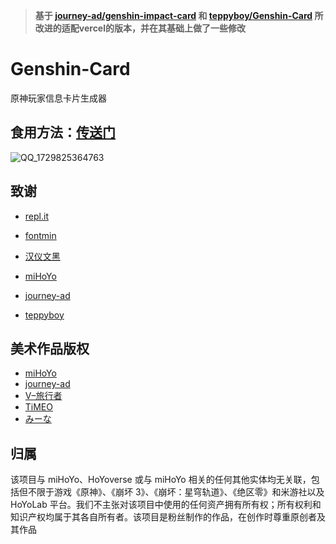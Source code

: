 > **基于 [journey-ad/genshin-impact-card](https://genshin-card.getloli.com/)  和 [teppyboy/Genshin-Card](https://github.com/teppyboy/Genshin-Card) 所改进的适配vercel的版本，并在其基础上做了一些修改**

# Genshin-Card

原神玩家信息卡片生成器

## 食用方法：[传送门](https://genshin-card-kallka.vercel.app/)

![QQ_1729825364763](https://github.com/user-attachments/assets/76636a55-ec94-48e7-86c0-978ea1c17640)

## 致谢

- [repl.it](https://repl.it/)

- [fontmin](https://github.com/ecomfe/fontmin)

- [汉仪文黑](https://www.hanyi.com.cn/productdetail.php?id=989&type=0)

- [miHoYo](https://www.mihoyo.com)

- [journey-ad](https://github.com/journey-ad)

- [teppyboy](https://github.com/teppyboy)

  

## 美术作品版权

-   [miHoYo](https://www.mihoyo.com)
-   [journey-ad](https://github.com/journey-ad)
-   [V–旅行者](https://bbs.nga.cn/read.php?tid=24827770)
-   [TiMEO](https://www.pixiv.net/artworks/86829113)
-   [みーな](https://www.pixiv.net/artworks/85194788)

## 归属

该项目与 miHoYo、HoYoverse 或与 miHoYo 相关的任何其他实体均无关联，包括但不限于游戏《原神》、《崩坏 3》、《崩坏：星穹轨道》、《绝区零》和米游社以及HoYoLab 平台。我们不主张对该项目中使用的任何资产拥有所有权；所有权利和知识产权均属于其各自所有者。该项目是粉丝制作的作品，在创作时尊重原创者及其作品
